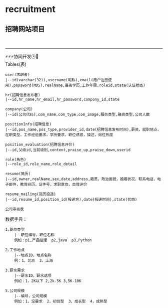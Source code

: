 # recruitment
<h2>招聘网站项目</h2><br>
<hr>
⚡⚡⚡协同开发🕒🐷

<br>
Tables(表)

	user(求职者)
	|--id(varchar(32)),username(昵称),email(用户注册使用),password(MD5),realName,最高学历,工作年限,roleid,state(认证状态)

	hr(招聘信息发布者)
	|--id,hr_name,hr_email,hr_password,compony_id,state

	company(公司)
	|--id(公司代码),com_name,com_type,com_image,服务类型,融资类型,公司人数

	positionInfo(招聘信息)
	|--id,pos_name,pos_type,provider_id,date(招聘信息发布时间),薪资，就职地点，在职类型，工作经验要求，学历要求，职位诱惑，描述，岗位热度

	position_evaluation(招聘信息评价)
	|--id,父级id,当前级别,content,praise_up,praise_down,userid

	role(角色)
	|--role_id,role_name,role_detail

	resume(简历)
	|--id,owner,realName,sex,date,address,籍贯，政治面貌，婚姻状况，联系电话，电子邮件，教育经历，证件号，求职意向，自我评价
	
	resume_mailing(简历投递)
	|--id,resume_id,position_id(投递方),date(投递时间),state(状态)

	公司审核表

数据字典：

	1.职位类型
	    |--职位编号，职位名称
	    例如：p1,产品经理  p2,java  p3,Python

	2.工作地点
	    |--地点ID，地点名称
	    例：1，北京  2，上海

	3.薪水需求
	    |--薪水ID，薪水选项
	    例如：1，2K以下 2,2k-5K 3,5K-10K

	5.公司规模
	    |--编号，公司规模
	    例如：1，没要求  2，初创型  3，成长型  4，成熟型
